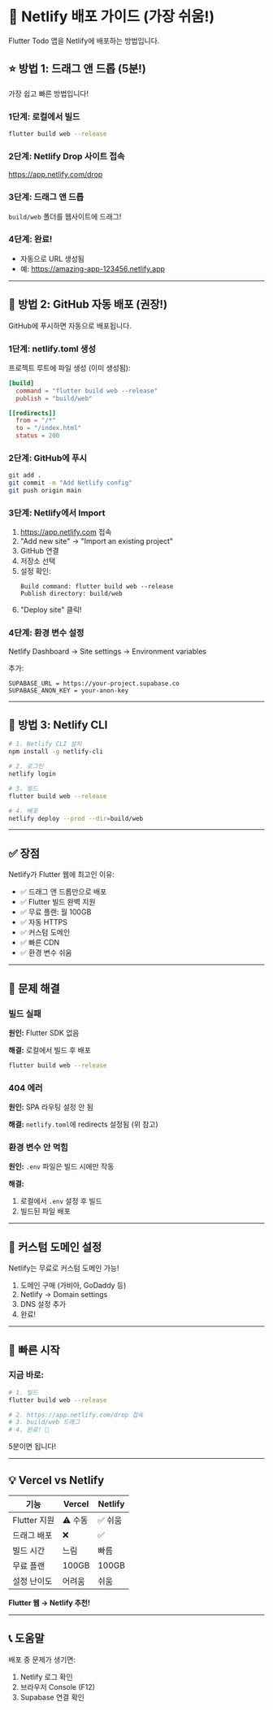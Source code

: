 # 🚀 Netlify 배포 가이드 (가장 쉬움!)

Flutter Todo 앱을 Netlify에 배포하는 방법입니다.

## ⭐ 방법 1: 드래그 앤 드롭 (5분!)

가장 쉽고 빠른 방법입니다!

### 1단계: 로컬에서 빌드
```bash
flutter build web --release
```

### 2단계: Netlify Drop 사이트 접속
https://app.netlify.com/drop

### 3단계: 드래그 앤 드롭
`build/web` 폴더를 웹사이트에 드래그!

### 4단계: 완료!
- 자동으로 URL 생성됨
- 예: https://amazing-app-123456.netlify.app

---

## 🔄 방법 2: GitHub 자동 배포 (권장!)

GitHub에 푸시하면 자동으로 배포됩니다.

### 1단계: netlify.toml 생성

프로젝트 루트에 파일 생성 (이미 생성됨):

```toml
[build]
  command = "flutter build web --release"
  publish = "build/web"

[[redirects]]
  from = "/*"
  to = "/index.html"
  status = 200
```

### 2단계: GitHub에 푸시

```bash
git add .
git commit -m "Add Netlify config"
git push origin main
```

### 3단계: Netlify에서 Import

1. https://app.netlify.com 접속
2. "Add new site" → "Import an existing project"
3. GitHub 연결
4. 저장소 선택
5. 설정 확인:
   ```
   Build command: flutter build web --release
   Publish directory: build/web
   ```
6. "Deploy site" 클릭!

### 4단계: 환경 변수 설정

Netlify Dashboard → Site settings → Environment variables

추가:
```
SUPABASE_URL = https://your-project.supabase.co
SUPABASE_ANON_KEY = your-anon-key
```

---

## 🎯 방법 3: Netlify CLI

```bash
# 1. Netlify CLI 설치
npm install -g netlify-cli

# 2. 로그인
netlify login

# 3. 빌드
flutter build web --release

# 4. 배포
netlify deploy --prod --dir=build/web
```

---

## ✅ 장점

Netlify가 Flutter 웹에 최고인 이유:

- ✅ 드래그 앤 드롭만으로 배포
- ✅ Flutter 빌드 완벽 지원
- ✅ 무료 플랜: 월 100GB
- ✅ 자동 HTTPS
- ✅ 커스텀 도메인
- ✅ 빠른 CDN
- ✅ 환경 변수 쉬움

---

## 🔧 문제 해결

### 빌드 실패

**원인:** Flutter SDK 없음

**해결:** 로컬에서 빌드 후 배포
```bash
flutter build web --release
```

### 404 에러

**원인:** SPA 라우팅 설정 안 됨

**해결:** `netlify.toml`에 redirects 설정됨 (위 참고)

### 환경 변수 안 먹힘

**원인:** `.env` 파일은 빌드 시에만 작동

**해결:** 
1. 로컬에서 `.env` 설정 후 빌드
2. 빌드된 파일 배포

---

## 🎨 커스텀 도메인 설정

Netlify는 무료로 커스텀 도메인 가능!

1. 도메인 구매 (가비아, GoDaddy 등)
2. Netlify → Domain settings
3. DNS 설정 추가
4. 완료!

---

## 🚀 빠른 시작

### 지금 바로:

```bash
# 1. 빌드
flutter build web --release

# 2. https://app.netlify.com/drop 접속
# 3. build/web 드래그
# 4. 완료! 🎉
```

5분이면 됩니다!

---

## 💡 Vercel vs Netlify

| 기능 | Vercel | Netlify |
|------|--------|---------|
| Flutter 지원 | ⚠️ 수동 | ✅ 쉬움 |
| 드래그 배포 | ❌ | ✅ |
| 빌드 시간 | 느림 | 빠름 |
| 무료 플랜 | 100GB | 100GB |
| 설정 난이도 | 어려움 | 쉬움 |

**Flutter 웹 → Netlify 추천!**

---

## 📞 도움말

배포 중 문제가 생기면:
1. Netlify 로그 확인
2. 브라우저 Console (F12)
3. Supabase 연결 확인
